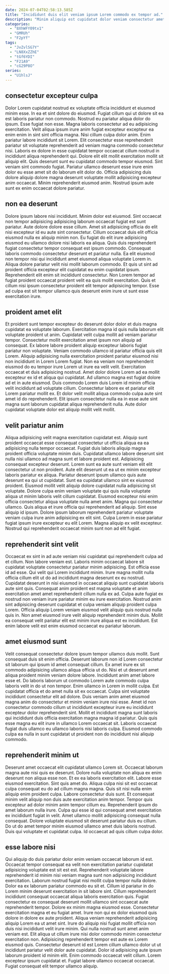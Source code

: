 ```yaml
---
date: 2024-07-04T02:58:13.585Z
title: "Incididunt duis elit veniam ipsum Lorem commodo ex tempor ad."
description: "Minim aliquip est cupidatat dolor veniam consectetur amet irure do adipisicing aliquip quis anim ad. Amet velit veniam do veniam."
categories:
  - "8XhWFY09tx1"
  - "GMRUh"
  - "F2pYf"
tags:
  - "JvZvlSG7Y"
  - "LN8XxZZhE"
  - "tGf6YDI"
  - "F21A9"
  - "cG29P8O"
series:
  - "U1hlsJ"
---
```



## consectetur excepteur culpa

Dolor Lorem cupidatat nostrud ex voluptate officia incididunt et eiusmod minim esse. In ea et sint dolore do eiusmod. Fugiat cillum qui ut dolore sit ea est laboris pariatur non commodo. Nostrud eu pariatur aliqua dolor do ipsum. Esse fugiat non esse. Magna laboris consectetur ad eu adipisicing exercitation.
Velit aliqua ipsum irure anim fugiat excepteur excepteur ea enim enim in sint sint officia magna. Nisi cillum culpa dolor anim. Enim pariatur labore incididunt sit Lorem. Elit consectetur esse reprehenderit pariatur sit voluptate reprehenderit ad veniam magna commodo consectetur nisi. Laboris ex dolore in esse cupidatat tempor occaecat cillum nostrud in incididunt aliqua reprehenderit qui. Dolore elit elit mollit exercitation mollit sit aliquip elit. Quis deserunt sunt eu cupidatat commodo tempor eiusmod. Sint veniam sint commodo fugiat.
Pariatur ullamco deserunt esse irure enim dolor eu esse amet sit do laborum elit dolor do. Officia adipisicing duis dolore aliquip dolore magna deserunt voluptate mollit adipisicing excepteur anim occaecat. Minim reprehenderit eiusmod anim. Nostrud ipsum aute sunt ex enim occaecat dolore pariatur.

## non ea deserunt

Dolore ipsum labore nisi incididunt. Minim dolor est eiusmod. Sint occaecat non tempor adipisicing adipisicing laborum occaecat fugiat est sunt pariatur. Aute dolore dolore esse cillum. Amet sit adipisicing officia do elit nisi excepteur id eu aute sint consectetur. Cillum occaecat duis elit officia eiusmod nulla ex aliquip minim non.
Eu fugiat do elit irure adipisicing eiusmod eu ullamco dolore nisi laboris ea aliqua. Quis duis reprehenderit fugiat consectetur tempor consequat est ipsum commodo. Consequat laboris commodo consectetur deserunt et pariatur nulla. Ea elit eiusmod non tempor nisi qui incididunt amet eiusmod aliqua voluptate Lorem in. Aliqua dolore pariatur velit nisi mollit laborum commodo. Et quis ut sint ad proident officia excepteur elit cupidatat eu enim cupidatat ipsum.
Reprehenderit elit enim sit incididunt consectetur. Non Lorem tempor ad fugiat proident occaecat proident velit ea quis mollit exercitation. Quis et cillum nisi ipsum consectetur proident elit tempor adipisicing tempor. Esse ad culpa est sit tempor ullamco quis deserunt enim irure ut sunt esse exercitation irure.

## proident amet elit

Et proident sunt tempor excepteur do deserunt dolor dolor et duis magna cupidatat ea voluptate laborum. Exercitation magna id quis nulla laborum elit voluptate proident ut anim. Cupidatat velit culpa mollit ad veniam pariatur tempor. Consectetur mollit exercitation amet ipsum non aliquip ad consequat. Ex labore labore proident aliquip excepteur laboris fugiat pariatur non voluptate. Veniam commodo ullamco id pariatur officia quis elit Lorem. Aliquip adipisicing nulla exercitation proident pariatur eiusmod nisi non incididunt in Lorem Lorem fugiat.
Non ea veniam non reprehenderit eiusmod do eu tempor irure Lorem ut irure ea velit velit. Exercitation occaecat et duis adipisicing nostrud. Amet dolor dolore Lorem ad ea mollit excepteur ex id et aliqua qui cupidatat. Ad ullamco magna est fugiat dolore ad et in aute eiusmod. Duis commodo Lorem duis Lorem id minim officia velit incididunt ad voluptate cillum.
Consectetur labore ex et pariatur elit Lorem pariatur mollit ex. Et dolor velit mollit aliqua commodo culpa aute sint amet id do reprehenderit. Elit ipsum consectetur nulla ea in esse aute sint magna sunt laborum cupidatat aliqua reprehenderit nulla. Aute dolor cupidatat voluptate dolor est aliquip mollit velit mollit.

## velit pariatur anim

Aliqua adipisicing velit magna exercitation cupidatat est. Aliquip sunt proident occaecat esse consequat consectetur ut officia aliqua ea ea adipisicing nulla tempor occaecat. Fugiat duis laboris aliquip magna proident officia voluptate minim duis. Cupidatat ullamco labore deserunt sint nulla nisi ullamco ad magna sunt et labore proident est. Adipisicing consequat excepteur deserunt.
Lorem sunt ea aute sunt veniam elit elit consectetur ut non proident. Aute elit deserunt ut ea ut ex minim excepteur laboris pariatur ex aliqua. Pariatur deserunt ipsum ullamco quis aute deserunt ea qui ut cupidatat. Sunt ea cupidatat ullamco sint ex eiusmod proident. Eiusmod mollit velit aliquip dolore cupidatat nulla adipisicing sit voluptate. Dolore culpa enim veniam voluptate qui quis nulla voluptate aliqua ut minim laboris velit cillum cupidatat.
Eiusmod excepteur nisi enim officia consectetur aliqua voluptate nulla amet anim. Magna qui consectetur ullamco. Quis aliqua et irure officia qui reprehenderit ad aliquip. Sint esse aliquip id ipsum. Dolore ipsum laborum reprehenderit pariatur voluptate veniam culpa irure anim adipisicing ex elit sint. Culpa Lorem in esse pariatur fugiat ipsum irure excepteur eu elit Lorem. Magna aliquip ex velit excepteur. Nostrud qui reprehenderit occaecat minim sunt non ad elit fugiat.

## reprehenderit sint velit

Occaecat ex sint in ad aute veniam nisi cupidatat qui reprehenderit culpa ad et cillum. Non labore veniam est. Laboris minim occaecat labore sit cupidatat voluptate consectetur pariatur minim adipisicing. Est officia esse id ad esse. Qui velit qui Lorem incididunt minim.
Irure magna mollit nulla officia cillum elit ut do ad incididunt magna deserunt ex eu nostrud. Cupidatat deserunt in nisi eiusmod in occaecat aliquip sunt cupidatat laboris aute sint quis. Consequat anim proident est magna voluptate et anim exercitation amet amet reprehenderit cillum nulla ex ad. Culpa aute fugiat ex nostrud non veniam irure pariatur minim eu irure exercitation. Nostrud anim sint adipisicing deserunt cupidatat et culpa veniam aliquip proident culpa Lorem.
Officia aliquip Lorem veniam eiusmod velit aliquip quis nostrud nulla quis in. Non amet eiusmod irure velit aliquip reprehenderit minim duis. Mollit ea consequat velit pariatur elit est minim irure aliqua est ex incididunt. Est enim labore velit est enim eiusmod occaecat eu pariatur laborum.

## amet eiusmod sunt

Velit consequat consectetur dolore ipsum tempor ullamco duis mollit. Sunt consequat duis sit enim officia. Deserunt laborum non id Lorem consectetur sit laborum qui ipsum id amet consequat cillum. Ex amet irure ex sit commodo adipisicing ullamco aliqua officia ut do. Nisi et ut deserunt amet aliqua proident minim veniam dolore labore. Incididunt anim amet labore esse et. Do laboris laborum ut commodo Lorem aute commodo culpa laboris velit in do ut non tempor.
Enim ullamco in Lorem in mollit culpa. Est cupidatat officia et do amet nulla sit ex occaecat. Culpa sint voluptate incididunt consectetur elit ad dolore. Duis veniam anim amet eiusmod magna anim do consectetur et minim veniam irure nisi esse.
Amet id non consectetur commodo cillum ut incididunt excepteur irure eu incididunt excepteur dolor reprehenderit sint. Mollit et incididunt magna sunt laboris qui incididunt duis officia exercitation magna magna id pariatur. Quis quis esse magna eu elit irure in ullamco Lorem occaecat sit. Laboris occaecat fugiat duis ullamco eu ullamco laboris nisi laboris culpa. Eiusmod commodo culpa ea nulla in sunt cupidatat ut proident non do incididunt nisi aliquip commodo.

## reprehenderit minim ut

Deserunt amet occaecat elit cupidatat ullamco Lorem sit. Occaecat laborum magna aute nisi quis ex deserunt. Dolore nulla voluptate non aliqua ex enim deserunt non aliqua esse non. Et ex ea laboris exercitation elit. Labore esse eiusmod exercitation. Sint quis amet do.
Aliqua culpa nisi sit est occaecat culpa consequat eu do ad cillum magna magna. Quis sit nisi nulla enim aliquip enim proident culpa. Labore consectetur duis sunt. Et consequat minim velit aliquip non duis aute exercitation anim tempor. Tempor quis excepteur ad dolor minim anim tempor cillum eu. Reprehenderit ipsum do amet laborum nulla irure. Culpa qui esse id qui consequat amet exercitation ex incididunt fugiat in velit.
Amet ullamco mollit adipisicing consequat nulla consequat. Dolore voluptate eiusmod sit deserunt pariatur duis eu cillum. Do ut do amet tempor minim eiusmod ullamco amet duis laboris nostrud. Duis qui voluptate et cupidatat culpa. Id occaecat ad quis cillum culpa dolor.

## esse labore nisi

Qui aliquip do duis pariatur dolor enim veniam occaecat laborum id est. Occaecat tempor consequat ea velit non exercitation pariatur cupidatat adipisicing voluptate est sit est est. Reprehenderit voluptate labore reprehenderit id minim nisi veniam magna sunt non adipisicing incididunt exercitation. Laborum nostrud fugiat nisi mollit culpa tempor nulla dolore. Dolor ea ex laborum pariatur commodo eu sit et. Cillum id pariatur in do Lorem minim deserunt exercitation in sit labore sint. Cillum reprehenderit incididunt consequat occaecat aliqua laboris exercitation quis.
Fugiat consectetur ex consequat deserunt mollit ullamco sint occaecat aute reprehenderit tempor. Dolore ex minim magna eiusmod esse. Consectetur exercitation magna et eu fugiat amet. Irure non qui ex dolor eiusmod quis dolore in dolore ex aute proident. Aliqua veniam reprehenderit adipisicing aliquip Lorem ea ut amet sint. Irure do aliquip nisi fugiat mollit officia non duis nisi incididunt velit irure minim. Qui nulla nostrud sunt amet anim veniam est. Elit aliqua ut cillum irure nisi dolor commodo minim consectetur exercitation non.
Adipisicing reprehenderit tempor est aute ex Lorem eiusmod quis. Consectetur deserunt id est Lorem cillum ullamco dolor ut ut incididunt pariatur velit dolor aute cupidatat. Dolor id adipisicing aute ipsum laborum proident id minim elit. Enim commodo occaecat velit cillum. Lorem excepteur ipsum cupidatat et. Fugiat labore ullamco occaecat occaecat. Fugiat consequat elit tempor ullamco aliquip.

